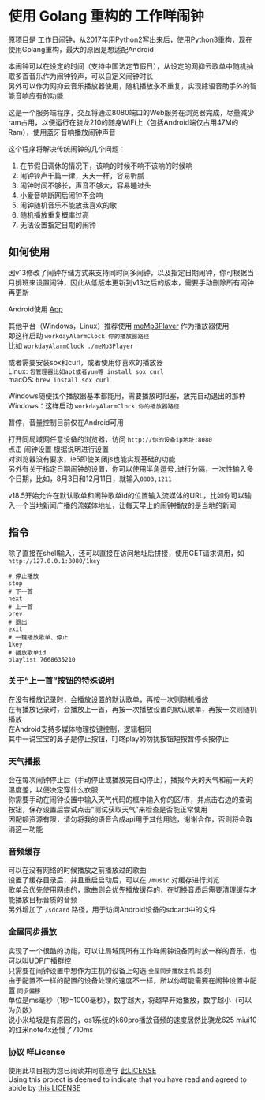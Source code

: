 # 使用 Golang 重构的 工作咩闹钟  
原项目是 [工作日闹钟](https://github.com/zanjie1999/workdayAlarmClock)，从2017年用Python2写出来后，使用Python3重构，现在使用Golang重构，最大的原因是想适配Android  

本闹钟可以在设定的时间（支持中国法定节假日），从设定的网抑云歌单中随机抽取多首音乐作为闹钟铃声，可以自定义闹钟时长  
另外可以作为网抑云音乐播放器使用，随机播放永不重复，实现除语音助手外的智能音响应有的功能  

这是一个服务端程序，交互将通过8080端口的Web服务在浏览器完成，尽量减少ram占用，以便运行在骁龙210的随身WiFi上（包括Android端仅占用47M的Ram），使用蓝牙音响播放闹钟声音

这个程序将解决传统闹钟的几个问题：
1. 在节假日调休的情况下，该响的时候不响不该响的时候响
2. 闹钟铃声千篇一律，天天一样，容易听腻
3. 闹钟时间不够长，声音不够大，容易睡过头
4. 小爱音响断网后闹钟不会响
5. 闹钟随机音乐不能放我喜欢的歌
6. 随机播放重复概率过高
7. 无法设置指定日期的闹钟

## 如何使用
因v13修改了闹钟存储方式来支持同时间多闹钟，以及指定日期闹钟，你可根据当月排班来设置闹钟，因此从低版本更新到v13之后的版本，需要手动删除所有闹钟再更新

Android使用 [App](https://github.com/zanjie1999/workdayAlarmClockAndroid)  

其他平台（Windows，Linux）推荐使用 [meMp3Player](https://github.com/zanjie1999/meMp3Player) 作为播放器使用  
即这样启动 `workdayAlarmClock 你的播放器路径`  
比如 `workdayAlarmClock ./meMp3Player`

或者需要安装sox和curl，或者使用你喜欢的播放器  
Linux: `包管理器比如apt或者yum等 install sox curl`  
macOS: `brew install sox curl` 

Windows随便找个播放器基本都能用，需要播放时阻塞，放完自动退出的那种
Windows：这样启动 `workdayAlarmClock 你的播放器路径`  

暂停，音量控制目前仅在Android可用

打开同局域网任意设备的浏览器，访问 `http://你的设备ip地址:8080`  
点击 闹钟设置 根据说明进行设置  
对浏览器没有要求，ie5即使关闭js也能实现基础的功能  
另外有关于指定日期闹钟的设置，你可以使用半角逗号`,`进行分隔，一次性输入多个日期，比如，8月3日和12月11日，就输入`0803,1211`  

v18.5开始允许在默认歌单和闹钟歌单id的位置输入流媒体的URL，比如你可以输入一个当地新闻广播的流媒体地址，让每天早上的闹钟播放的是当地的新闻

## 指令
除了直接在shell输入，还可以直接在访问地址后拼接，使用GET请求调用，如 `http://127.0.0.1:8080/1key`
```shell
# 停止播放
stop
# 下一首
next
# 上一首
prev
# 退出
exit
# 一键播放歌单、停止
1key
# 播放歌单id
playlist 7668635210
```

### 关于“上一首”按钮的特殊说明
在没有播放记录时，会播放设置的默认歌单，再按一次则随机播放  
在有播放记录时，会播放上一首，再按一次播放设置的默认歌单，再按一次则随机播放  
在Android支持多媒体物理按键控制，逻辑相同  
其中一说宝宝的鼻子是停止按钮，叮咚play的勿扰按钮短按暂停长按停止


### 天气播报
会在每次闹钟停止后（手动停止或播放完自动停止），播报今天的天气和前一天的温度差，以便决定穿什么衣服  
你需要手动在闹钟设置中输入天气代码的框中输入你的区/市，并点击右边的查询按钮，保存设置后尝试点击“测试获取天气”来检查是否能正常使用  
因配额资源有限，请勿将我的语音合成api用于其他用途，谢谢合作，否则将会取消这一功能

### 音频缓存
可以在没有网络的时候播放之前播放过的歌曲  
设置了缓存目录后，并且重启启动后，可以在 `/music` 对缓存进行浏览  
歌单会优先使用网络的，歌曲则会优先播放缓存的，在切换音质后需要清理缓存才能播放目标音质的音频  
另外增加了 `/sdcard` 路径，用于访问Android设备的sdcard中的文件  

### 全屋同步播放
实现了一个很酷的功能，可以让局域网所有工作咩闹钟设备同时放一样的音乐，也可以叫UDP广播群控  
只需要在闹钟设置中想作为主机的设备上勾选 `全屋同步播放主机` 即刻  
由于配置不一样的配置的设备处理的速度不一样，所以你可能需要在闹钟设置中配置 `同步偏移`  
单位是ms毫秒（1秒=1000毫秒），数字越大，将越早开始播放，数字越小（可以为负数）  
说小米垃圾是有原因的，os1系统的k60pro播放音频的速度居然比骁龙625 miui10的红米note4x还慢了710ms  

### 协议 咩License
使用此项目视为您已阅读并同意遵守 [此LICENSE](https://github.com/zanjie1999/LICENSE)   
Using this project is deemed to indicate that you have read and agreed to abide by [this LICENSE](https://github.com/zanjie1999/LICENSE)   
